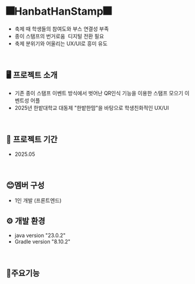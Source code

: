 # 🎆HanbatHanStamp🎆
<ul>
  <li>축제 때 학생들의 참여도와 부스 연결성 부족</li>
  <li>종이 스탬프의 번거로움  디지털 전환 필요</li>
  <li>축제 분위기와 어울리는 UX/UI로 흥미 유도</li>
</ul>
<br>

## 🖥️ 프로젝트 소개
* 기존 종이 스탬프 이벤트 방식에서 벗어난 QR인식 기능을 이용한 스탬프 모으기 이벤트성 어플
* 2025년 한밭대학교 대동제 "한밭한맘"을 바탕으로 학생친화적인 UX/UI
<br>

## 📅 프로젝트 기간
* 2025.05

<br>

## 😊멤버 구성
* 1인 개발 (프론트엔드)

## ⚙️ 개발 환경
* java version "23.0.2"
* Gradle version "8.10.2"
<br>

## 📌주요기능
